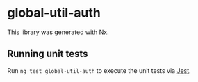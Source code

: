 # global-util-auth

This library was generated with [Nx](https://nx.dev).

## Running unit tests

Run `ng test global-util-auth` to execute the unit tests via [Jest](https://jestjs.io).
